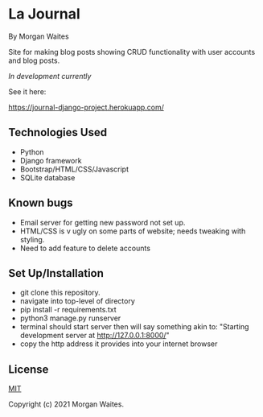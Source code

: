 # La Journal

By Morgan Waites

Site for making blog posts showing CRUD functionality with user accounts and blog posts.

*In development currently*

See it here: 

https://journal-django-project.herokuapp.com/ 

## Technologies Used
* Python
* Django framework
* Bootstrap/HTML/CSS/Javascript
* SQLite database

## Known bugs
* Email server for getting new password not set up.
* HTML/CSS is v ugly on some parts of website; needs tweaking with styling.
* Need to add feature to delete accounts

## Set Up/Installation
* git clone this repository.
* navigate into top-level of directory
* pip install -r requirements.txt
* python3 manage.py runserver
* terminal should start server then will say something akin to: "Starting development server at http://127.0.0.1:8000/"
* copy the http address it provides into your internet browser

## License
[MIT](https://opensource.org/licenses/MIT)

Copyright (c) 2021 Morgan Waites.
